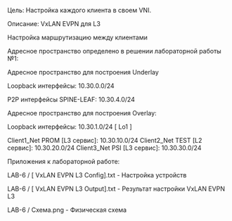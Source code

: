 Цель:  Настройка каждого клиента в своем VNI. 

Описание: VxLAN EVPN для L3

Настройка маршрутизацию между клиентами

Адресное пространство определено в решении лабораторной работы №1:

Адресное пространство для построения Underlay 

Loopback интерфейсы: 10.30.0.0/24

P2P интерфейсы SPINE-LEAF: 10.30.4.0/24

Адресное пространство для построения Overlay:

Loopback интерфейсы: 10.30.1.0/24 [ Lo1 ]

Client1_Net PROM [L3 сервис]: 10.30.10.0/24
Client2_Net TEST [L2 сервис]: 10.30.20.0/24
Client3_Net PSI  [L3 сервис]: 10.30.30.0/24

Приложения к лабораторной работе:

LAB-6 / [ VxLAN EVPN L3 Config].txt - Настройка устройств

LAB-6 / [ VxLAN EVPN L3 Output].txt - Результат настройки VxLAN EVPN L3

LAB-6 / Схема.png - Физическая схема
